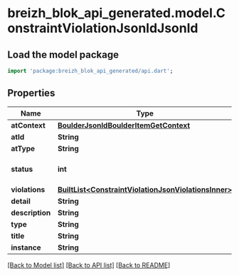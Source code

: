 # breizh_blok_api_generated.model.ConstraintViolationJsonldJsonld

## Load the model package
```dart
import 'package:breizh_blok_api_generated/api.dart';
```

## Properties
Name | Type | Description | Notes
------------ | ------------- | ------------- | -------------
**atContext** | [**BoulderJsonldBoulderItemGetContext**](BoulderJsonldBoulderItemGetContext.md) |  | [optional] 
**atId** | **String** |  | [optional] 
**atType** | **String** |  | [optional] 
**status** | **int** |  | [optional] [default to 422]
**violations** | [**BuiltList&lt;ConstraintViolationJsonViolationsInner&gt;**](ConstraintViolationJsonViolationsInner.md) |  | [optional] 
**detail** | **String** |  | [optional] 
**description** | **String** |  | [optional] 
**type** | **String** |  | [optional] 
**title** | **String** |  | [optional] 
**instance** | **String** |  | [optional] 

[[Back to Model list]](../README.md#documentation-for-models) [[Back to API list]](../README.md#documentation-for-api-endpoints) [[Back to README]](../README.md)


